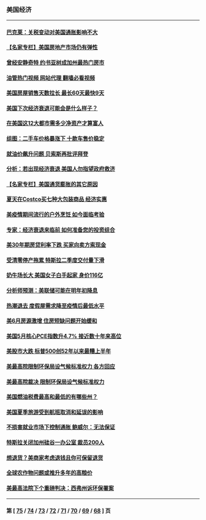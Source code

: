 ### 美国经济
---
#### [巴克莱：关税变动对美国通胀影响不大](../../pages/ncid1078158/n13774227.md?07060445) 
#### [【名家专栏】美国房地产市场仍有弹性](../../pages/ncid1078158/n13774081.md?07060445) 
#### [曾经安静奇特 约书亚树成加州最热门房市](../../pages/ncid1078158/n13773703.md?07060445) 
#### [油管热门视频 网站代理 翻墙必看视频](http://209.222.30.114:81/youtube.html?07060445)
#### [美国房屋销售天数拉长 最长60天最快9天](../../pages/ncid1078158/n13773138.md?07060445) 
#### [美国下次经济衰退可能会是什么样子？](../../pages/ncid1078158/n13772976.md?07060445) 
#### [在美国这12大都市需多少净资产才算富人](../../pages/ncid1078158/n13772857.md?07060445) 
#### [组图：二手车价格暴涨下 十款车售价稳定](../../pages/ncid1078158/n13768072.md?07060445) 
#### [就油价飙升问题 贝索斯再批评拜登](../../pages/ncid1078158/n13772758.md?07060445) 
#### [分析：若出现经济衰退 美国人勿指望政府救济](../../pages/ncid1078158/n13772717.md?07060445) 
#### [【名家专栏】美国通货膨胀的其它原因](../../pages/ncid1078158/n13772617.md?07060445) 
#### [夏天在Costco买七种大包装商品 经济实惠](../../pages/ncid1078158/n13762553.md?07060445) 
#### [美疫情期间流行的户外烹饪 如今面临考验](../../pages/ncid1078158/n13772365.md?07060445) 
#### [专家：经济衰退来临前 如何准备您的投资组合](../../pages/ncid1078158/n13772364.md?07060445) 
#### [美30年期房贷利率下跌 买家向卖方索现金](../../pages/ncid1078158/n13772295.md?07060445) 
#### [受清零停产拖累 特斯拉二季度交付量下滑](../../pages/ncid1078158/n13772234.md?07060445) 
#### [奶牛场长大 美国女子白手起家 身价116亿](../../pages/ncid1078158/n13770994.md?07060445) 
#### [分析师预测：美联储可能在明年初降息](../../pages/ncid1078158/n13772057.md?07060445) 
#### [热潮退去 度假屋需求降至疫情后最低水平](../../pages/ncid1078158/n13771913.md?07060445) 
#### [美6月房源激增 住房短缺问题开始缓和](../../pages/ncid1078158/n13771588.md?07060445) 
#### [美国5月核心PCE指数升4.7% 接近数十年来高位](../../pages/ncid1078158/n13770992.md?07060445) 
#### [美股市大跌 标普500创52年以来最糟上半年](../../pages/ncid1078158/n13770988.md?07060445) 
#### [美最高院限制环保局设气候标准权力 各方回应](../../pages/ncid1078158/n13770901.md?07060445) 
#### [美最高院裁决 限制环保局设气候标准权力](../../pages/ncid1078158/n13770868.md?07060445) 
#### [美国燃油税费最高和最低的有哪些州？](../../pages/ncid1078158/n13770341.md?07060445) 
#### [美国夏季旅游受到航班取消和延误的影响](../../pages/ncid1078158/n13770276.md?07060445) 
#### [不损害就业市场下控制通胀 鲍威尔：无法保证](../../pages/ncid1078158/n13770190.md?07060445) 
#### [特斯拉关闭加州硅谷一办公室 裁员200人](../../pages/ncid1078158/n13770149.md?07060445) 
#### [想退货？美商家考虑退钱且你可保留退货](../../pages/ncid1078158/n13769661.md?07060445) 
#### [全球农作物问题或推升多年的高粮价](../../pages/ncid1078158/n13769592.md?07060445) 
#### [美最高法院下个重磅判决：西弗州诉环保署案](../../pages/ncid1078158/n13769362.md?07060445) 

---
#### 第 [ [75](./75.md?07060445) / [74](./74.md?07060445) / [73](./73.md?07060445) / [72](./72.md?07060445) / [71](./71.md?07060445) / [70](./70.md?07060445) / [69](./69.md?07060445) / [68](./68.md?07060445) ] 页
